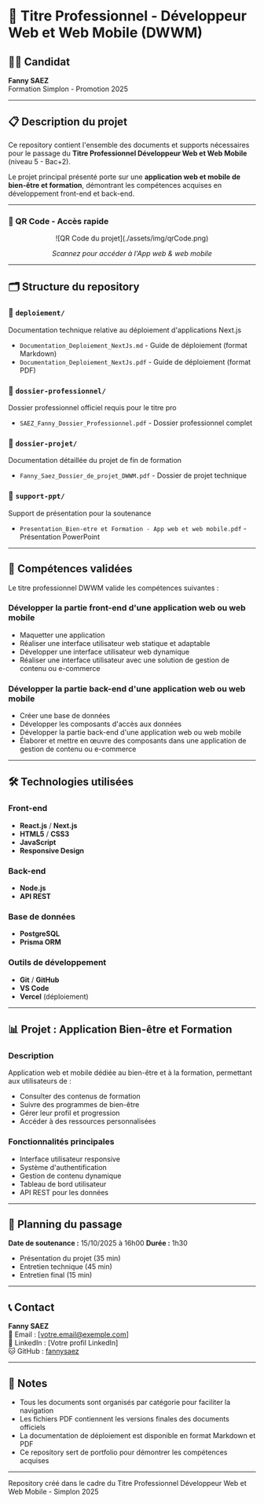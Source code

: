 # 📁 Titre Professionnel - Développeur Web et Web Mobile (DWWM)

## 👩‍💻 Candidat

**Fanny SAEZ**  
Formation Simplon - Promotion 2025

---

## 📋 Description du projet

Ce repository contient l'ensemble des documents et supports nécessaires pour le passage du **Titre Professionnel Développeur Web et Web Mobile** (niveau 5 - Bac+2).

Le projet principal présenté porte sur une **application web et mobile de bien-être et formation**, démontrant les compétences acquises en développement front-end et back-end.

---

### 📱 QR Code - Accès rapide

<div align="center">
  ![QR Code du projet](./assets/img/qrCode.png)
  
  *Scannez pour accéder à l'App web & web mobile*
</div>

---

## 🗂️ Structure du repository

### 📂 `deploiement/`

Documentation technique relative au déploiement d'applications Next.js

- `Documentation_Deploiement_NextJs.md` - Guide de déploiement (format Markdown)
- `Documentation_Deploiement_NextJs.pdf` - Guide de déploiement (format PDF)

### 📂 `dossier-professionnel/`

Dossier professionnel officiel requis pour le titre pro

- `SAEZ_Fanny_Dossier_Professionnel.pdf` - Dossier professionnel complet

### 📂 `dossier-projet/`

Documentation détaillée du projet de fin de formation

- `Fanny_Saez_Dossier_de_projet_DWWM.pdf` - Dossier de projet technique

### 📂 `support-ppt/`

Support de présentation pour la soutenance

- `Presentation_Bien-etre et Formation - App web et web mobile.pdf` - Présentation PowerPoint

---

## 🎯 Compétences validées

Le titre professionnel DWWM valide les compétences suivantes :

### **Développer la partie front-end d'une application web ou web mobile**

- Maquetter une application
- Réaliser une interface utilisateur web statique et adaptable
- Développer une interface utilisateur web dynamique
- Réaliser une interface utilisateur avec une solution de gestion de contenu ou e-commerce

### **Développer la partie back-end d'une application web ou web mobile**

- Créer une base de données
- Développer les composants d'accès aux données
- Développer la partie back-end d'une application web ou web mobile
- Élaborer et mettre en œuvre des composants dans une application de gestion de contenu ou e-commerce

---

## 🛠️ Technologies utilisées

### Front-end

- **React.js** / **Next.js**
- **HTML5** / **CSS3**
- **JavaScript** 
- **Responsive Design**

### Back-end

- **Node.js**
- **API REST**

### Base de données

- **PostgreSQL**
- **Prisma ORM**

### Outils de développement

- **Git** / **GitHub**
- **VS Code**
- **Vercel** (déploiement)

---

## 📊 Projet : Application Bien-être et Formation

### Description

Application web et mobile dédiée au bien-être et à la formation, permettant aux utilisateurs de :

- Consulter des contenus de formation
- Suivre des programmes de bien-être
- Gérer leur profil et progression
- Accéder à des ressources personnalisées

### Fonctionnalités principales

- Interface utilisateur responsive
- Système d'authentification
- Gestion de contenu dynamique
- Tableau de bord utilisateur
- API REST pour les données

---

## 📅 Planning du passage

**Date de soutenance :** 15/10/2025 à 16h00 
**Durée :** 1h30

- Présentation du projet (35 min)
- Entretien technique (45 min)
- Entretien final (15 min)

---

## 📞 Contact

**Fanny SAEZ**  
📧 Email : [votre.email@exemple.com]  
💼 LinkedIn : [Votre profil LinkedIn]  
🐱 GitHub : [fannysaez](https://github.com/fannysaez)

---

## 📝 Notes

- Tous les documents sont organisés par catégorie pour faciliter la navigation
- Les fichiers PDF contiennent les versions finales des documents officiels
- La documentation de déploiement est disponible en format Markdown et PDF
- Ce repository sert de portfolio pour démontrer les compétences acquises

---

Repository créé dans le cadre du Titre Professionnel Développeur Web et Web Mobile - Simplon 2025
